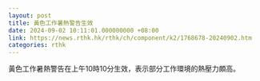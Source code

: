 ```yaml
---
layout: post
title: 黃色工作暑熱警告生效
date: 2024-09-02 10:11:01.000000000 +08:00
link: https://news.rthk.hk/rthk/ch/component/k2/1768678-20240902.htm
categories: rthk
---
```


黃色工作暑熱警告在上午10時10分生效，表示部分工作環境的熱壓力頗高。
